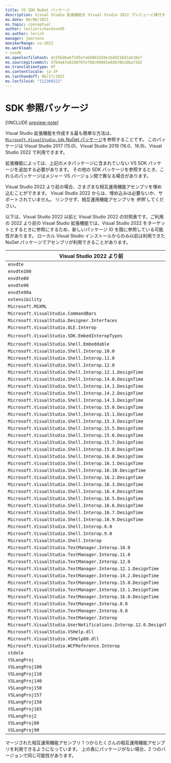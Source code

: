 ```yaml
---
title: VS SDK NuGet パッケージ
description: Visual Studio 拡張機能を Visual Studio 2022 プレビューに移行するとき、場合によっては必要になる VS SDK メタパッケージとその他の NuGet パッケージについて説明します。
ms.date: 06/08/2021
ms.topic: conceptual
author: leslierichardson95
ms.author: lerich
manager: jmartens
monikerRange: vs-2022
ms.workload:
- vssdk
ms.openlocfilehash: dc55bd6abf2d5efabb862419e1bdd218d2ab18e7
ms.sourcegitcommit: 5fb4a67a8208707e79dc09601e8db70b16ba7192
ms.translationtype: HT
ms.contentlocale: ja-JP
ms.lasthandoff: 06/17/2021
ms.locfileid: "112309222"
---
```

# <a name="sdk-reference-packages"></a>SDK 参照パッケージ

[!INCLUDE [preview-note](../includes/preview-note.md)]

Visual Studio 拡張機能を作成する最も簡単な方法は、[`Microsoft.VisualStudio.Sdk` NuGet パッケージ](https://www.nuget.org/packages/microsoft.visualstudio.sdk)を参照することです。
このパッケージは Visual Studio 2017 (15.0)、Visual Studio 2019 (16.0、16.9)、Visual Studio 2022 で利用できます。

拡張機能によっては、上記のメタパッケージに含まれていない VS SDK パッケージを追加する必要があります。
その他の SDK パッケージを参照するとき、これらのパッケージはメジャー VS バージョン間で異なる場合があります。

Visual Studio 2022 より前の場合、さまざまな相互運用機能アセンブリを埋め込むことができます。 Visual Studio 2022 からは、埋め込みは必要ないか、サポートされていません。
リンクせず、相互運用機能アセンブリを *参照* してください。

以下は、Visual Studio 2022 以前と Visual Studio 2022 の対照表です。ご利用の 2022 より前の Visual Studio 拡張機能では、Visual Studio 2022 をターゲットとするときに参照にするため、新しいパッケージ ID を既に参照している可能性があります。 ローカル Visual Studio インストールからのみ以前は利用できた NuGet パッケージでアセンブリが利用できることがあります。

Visual Studio 2022 より前 | Visual Studio 2022
--|--
`envdte` | `Microsoft.VisualStudio.Interop`
`envdte100` | `Microsoft.VisualStudio.Interop`
`envdte80` | `Microsoft.VisualStudio.Interop`
`envdte90` | `Microsoft.VisualStudio.Interop`
`envdte90a` | `Microsoft.VisualStudio.Interop`
`extensibility` | `Microsoft.VisualStudio.Interop`
`Microsoft.MSXML` | `Microsoft.VisualStudio.Interop`
`Microsoft.VisualStudio.CommandBars` | `Microsoft.VisualStudio.Interop`
`Microsoft.VisualStudio.Designer.Interfaces` | `Microsoft.VisualStudio.Interop`
`Microsoft.VisualStudio.OLE.Interop` | `Microsoft.VisualStudio.Interop`
`Microsoft.VisualStudio.SDK.EmbedInteropTypes` | (非推奨。 参照を削除してください)
`Microsoft.VisualStudio.Shell.Embeddable` | `Microsoft.VisualStudio.Shell.Framework`
`Microsoft.VisualStudio.Shell.Interop.10.0` | `Microsoft.VisualStudio.Interop`
`Microsoft.VisualStudio.Shell.Interop.11.0` | `Microsoft.VisualStudio.Interop`
`Microsoft.VisualStudio.Shell.Interop.12.0` | `Microsoft.VisualStudio.Interop`
`Microsoft.VisualStudio.Shell.Interop.12.1.DesignTime` | `Microsoft.VisualStudio.Interop`
`Microsoft.VisualStudio.Shell.Interop.14.0.DesignTime` | `Microsoft.VisualStudio.Interop`
`Microsoft.VisualStudio.Shell.Interop.14.1.DesignTime` | `Microsoft.VisualStudio.Interop`
`Microsoft.VisualStudio.Shell.Interop.14.2.DesignTime` | `Microsoft.VisualStudio.Interop`
`Microsoft.VisualStudio.Shell.Interop.14.3.DesignTime` | `Microsoft.VisualStudio.Interop`
`Microsoft.VisualStudio.Shell.Interop.15.0.DesignTime` | `Microsoft.VisualStudio.Interop`
`Microsoft.VisualStudio.Shell.Interop.15.1.DesignTime` | `Microsoft.VisualStudio.Interop`
`Microsoft.VisualStudio.Shell.Interop.15.3.DesignTime` | `Microsoft.VisualStudio.Interop`
`Microsoft.VisualStudio.Shell.Interop.15.5.DesignTime` | `Microsoft.VisualStudio.Interop`
`Microsoft.VisualStudio.Shell.Interop.15.6.DesignTime` | `Microsoft.VisualStudio.Interop`
`Microsoft.VisualStudio.Shell.Interop.15.7.DesignTime` | `Microsoft.VisualStudio.Interop`
`Microsoft.VisualStudio.Shell.Interop.15.8.DesignTime` | `Microsoft.VisualStudio.Interop`
`Microsoft.VisualStudio.Shell.Interop.16.0.DesignTime` | `Microsoft.VisualStudio.Interop`
`Microsoft.VisualStudio.Shell.Interop.16.1.DesignTime` | `Microsoft.VisualStudio.Interop`
`Microsoft.VisualStudio.Shell.Interop.16.10.DesignTime` | `Microsoft.VisualStudio.Interop`
`Microsoft.VisualStudio.Shell.Interop.16.2.DesignTime` | `Microsoft.VisualStudio.Interop`
`Microsoft.VisualStudio.Shell.Interop.16.3.DesignTime` | `Microsoft.VisualStudio.Interop`
`Microsoft.VisualStudio.Shell.Interop.16.4.DesignTime` | `Microsoft.VisualStudio.Interop`
`Microsoft.VisualStudio.Shell.Interop.16.5.DesignTime` | `Microsoft.VisualStudio.Interop`
`Microsoft.VisualStudio.Shell.Interop.16.6.DesignTime` | `Microsoft.VisualStudio.Interop`
`Microsoft.VisualStudio.Shell.Interop.16.7.DesignTime` | `Microsoft.VisualStudio.Interop`
`Microsoft.VisualStudio.Shell.Interop.16.9.DesignTime` | `Microsoft.VisualStudio.Interop`
`Microsoft.VisualStudio.Shell.Interop.8.0` | `Microsoft.VisualStudio.Interop`
`Microsoft.VisualStudio.Shell.Interop.9.0` | `Microsoft.VisualStudio.Interop`
`Microsoft.VisualStudio.Shell.Interop` | `Microsoft.VisualStudio.Interop`
`Microsoft.VisualStudio.TextManager.Interop.10.0` | `Microsoft.VisualStudio.Interop`
`Microsoft.VisualStudio.TextManager.Interop.11.0` | `Microsoft.VisualStudio.Interop`
`Microsoft.VisualStudio.TextManager.Interop.12.0` | `Microsoft.VisualStudio.Interop`
`Microsoft.VisualStudio.TextManager.Interop.12.1.DesignTime` | `Microsoft.VisualStudio.Interop`
`Microsoft.VisualStudio.TextManager.Interop.14.2.DesignTime` | `Microsoft.VisualStudio.Interop`
`Microsoft.VisualStudio.TextManager.Interop.15.0.DesignTime` | `Microsoft.VisualStudio.Interop`
`Microsoft.VisualStudio.TextManager.Interop.15.1.DesignTime` | `Microsoft.VisualStudio.Interop`
`Microsoft.VisualStudio.TextManager.Interop.16.0.DesignTime` | `Microsoft.VisualStudio.Interop`
`Microsoft.VisualStudio.TextManager.Interop.8.0` | `Microsoft.VisualStudio.Interop`
`Microsoft.VisualStudio.TextManager.Interop.9.0` | `Microsoft.VisualStudio.Interop`
`Microsoft.VisualStudio.TextManager.Interop` | `Microsoft.VisualStudio.Interop`
`Microsoft.VisualStudio.UserNotifications.Interop.12.0.DesignTime` | `Microsoft.VisualStudio.Interop`
`Microsoft.VisualStudio.VSHelp.dll` | `Microsoft.VisualStudio.Interop`
`Microsoft.VisualStudio.VSHelp80.dll` | `Microsoft.VisualStudio.Interop`
`Microsoft.VisualStudio.WCFReference.Interop` | `Microsoft.VisualStudio.Interop`
`stdole` | `Microsoft.VisualStudio.Interop`
`VSLangProj` | `Microsoft.VisualStudio.Interop`
`VSLangProj100` | `Microsoft.VisualStudio.Interop`
`VSLangProj110` | `Microsoft.VisualStudio.Interop`
`VSLangProj140` | `Microsoft.VisualStudio.Interop`
`VSLangProj150` | `Microsoft.VisualStudio.Interop`
`VSLangProj157` | `Microsoft.VisualStudio.Interop`
`VSLangProj158` | `Microsoft.VisualStudio.Interop`
`VSLangProj165` | `Microsoft.VisualStudio.Interop`
`VSLangProj2` | `Microsoft.VisualStudio.Interop`
`VSLangProj80` | `Microsoft.VisualStudio.Interop`
`VSLangProj90` | `Microsoft.VisualStudio.Interop`

マージされた相互運用機能アセンブリ 1 つからたくさんの相互運用機能アセンブリを利用できるようになっています。
上の表にパッケージがない場合、2 つのバージョンで同じ可能性があります。
